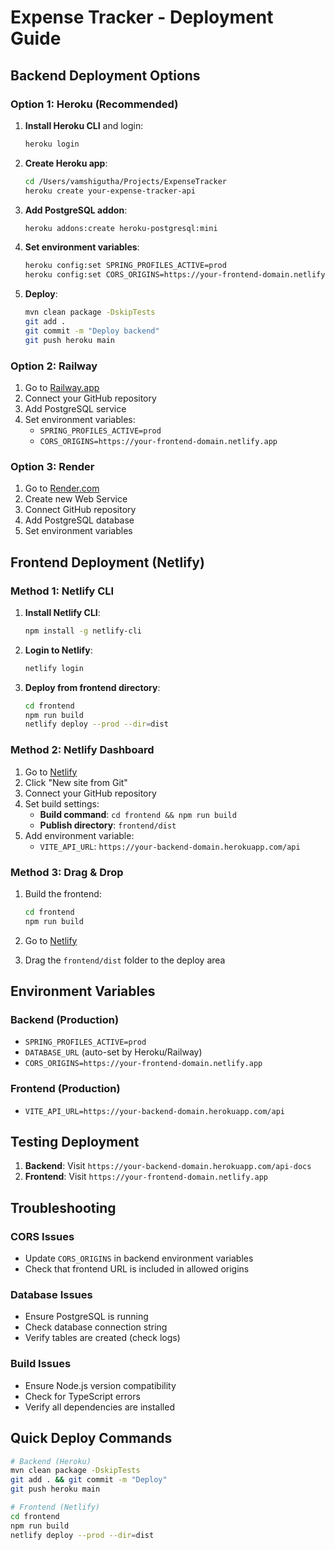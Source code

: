 # Expense Tracker - Deployment Guide

## Backend Deployment Options

### Option 1: Heroku (Recommended)

1. **Install Heroku CLI** and login:
   ```bash
   heroku login
   ```

2. **Create Heroku app**:
   ```bash
   cd /Users/vamshigutha/Projects/ExpenseTracker
   heroku create your-expense-tracker-api
   ```

3. **Add PostgreSQL addon**:
   ```bash
   heroku addons:create heroku-postgresql:mini
   ```

4. **Set environment variables**:
   ```bash
   heroku config:set SPRING_PROFILES_ACTIVE=prod
   heroku config:set CORS_ORIGINS=https://your-frontend-domain.netlify.app
   ```

5. **Deploy**:
   ```bash
   mvn clean package -DskipTests
   git add .
   git commit -m "Deploy backend"
   git push heroku main
   ```

### Option 2: Railway

1. Go to [Railway.app](https://railway.app)
2. Connect your GitHub repository
3. Add PostgreSQL service
4. Set environment variables:
   - `SPRING_PROFILES_ACTIVE=prod`
   - `CORS_ORIGINS=https://your-frontend-domain.netlify.app`

### Option 3: Render

1. Go to [Render.com](https://render.com)
2. Create new Web Service
3. Connect GitHub repository
4. Add PostgreSQL database
5. Set environment variables

## Frontend Deployment (Netlify)

### Method 1: Netlify CLI

1. **Install Netlify CLI**:
   ```bash
   npm install -g netlify-cli
   ```

2. **Login to Netlify**:
   ```bash
   netlify login
   ```

3. **Deploy from frontend directory**:
   ```bash
   cd frontend
   npm run build
   netlify deploy --prod --dir=dist
   ```

### Method 2: Netlify Dashboard

1. Go to [Netlify](https://netlify.com)
2. Click "New site from Git"
3. Connect your GitHub repository
4. Set build settings:
   - **Build command**: `cd frontend && npm run build`
   - **Publish directory**: `frontend/dist`
5. Add environment variable:
   - `VITE_API_URL`: `https://your-backend-domain.herokuapp.com/api`

### Method 3: Drag & Drop

1. Build the frontend:
   ```bash
   cd frontend
   npm run build
   ```

2. Go to [Netlify](https://netlify.com)
3. Drag the `frontend/dist` folder to the deploy area

## Environment Variables

### Backend (Production)
- `SPRING_PROFILES_ACTIVE=prod`
- `DATABASE_URL` (auto-set by Heroku/Railway)
- `CORS_ORIGINS=https://your-frontend-domain.netlify.app`

### Frontend (Production)
- `VITE_API_URL=https://your-backend-domain.herokuapp.com/api`

## Testing Deployment

1. **Backend**: Visit `https://your-backend-domain.herokuapp.com/api-docs`
2. **Frontend**: Visit `https://your-frontend-domain.netlify.app`

## Troubleshooting

### CORS Issues
- Update `CORS_ORIGINS` in backend environment variables
- Check that frontend URL is included in allowed origins

### Database Issues
- Ensure PostgreSQL is running
- Check database connection string
- Verify tables are created (check logs)

### Build Issues
- Ensure Node.js version compatibility
- Check for TypeScript errors
- Verify all dependencies are installed

## Quick Deploy Commands

```bash
# Backend (Heroku)
mvn clean package -DskipTests
git add . && git commit -m "Deploy"
git push heroku main

# Frontend (Netlify)
cd frontend
npm run build
netlify deploy --prod --dir=dist
```
